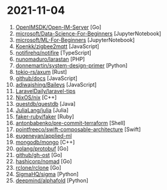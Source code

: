 # 2021-11-04

1. [OpenIMSDK/Open-IM-Server](https://github.com/OpenIMSDK/Open-IM-Server "OpenIM：由前微信技术专家打造的基于 Go 实现的即时通讯（IM）项目，从服务端到客户端SDK开源即时通讯（IM）整体解决方案，可以轻松替代第三方IM云服务，打造具备聊天、社交功能的app。") [Go]
2. [microsoft/Data-Science-For-Beginners](https://github.com/microsoft/Data-Science-For-Beginners "10 Weeks, 20 Lessons, Data Science for All!") [JupyterNotebook]
3. [microsoft/ML-For-Beginners](https://github.com/microsoft/ML-For-Beginners "12 weeks, 26 lessons, 52 quizzes, classic Machine Learning for all") [JupyterNotebook]
4. [Koenkk/zigbee2mqtt](https://github.com/Koenkk/zigbee2mqtt "Zigbee 🐝 to MQTT bridge 🌉, get rid of your proprietary Zigbee bridges 🔨") [JavaScript]
5. [notifirehq/notifire](https://github.com/notifirehq/notifire "🚀 Open-source notification infrastructure for products") [TypeScript]
6. [nunomaduro/larastan](https://github.com/nunomaduro/larastan "⚗️ Adds static analysis to Laravel improving developer productivity and code quality.") [PHP]
7. [donnemartin/system-design-primer](https://github.com/donnemartin/system-design-primer "Learn how to design large-scale systems. Prep for the system design interview. Includes Anki flashcards.") [Python]
8. [tokio-rs/axum](https://github.com/tokio-rs/axum "Ergonomic and modular web framework built with Tokio, Tower, and Hyper") [Rust]
9. [github/docs](https://github.com/github/docs "The open-source repo for docs.github.com") [JavaScript]
10. [adiwajshing/Baileys](https://github.com/adiwajshing/Baileys "Lightweight full-featured typescript/javascript WhatsApp Web API") [JavaScript]
11. [LaravelDaily/laravel-tips](https://github.com/LaravelDaily/laravel-tips "Awesome tips for Laravel") 
12. [NixOS/nix](https://github.com/NixOS/nix "Nix, the purely functional package manager") [C++]
13. [questdb/questdb](https://github.com/questdb/questdb "An open source SQL database designed to process time series data, faster") [Java]
14. [JuliaLang/julia](https://github.com/JuliaLang/julia "The Julia Programming Language") [Julia]
15. [faker-ruby/faker](https://github.com/faker-ruby/faker "A library for generating fake data such as names, addresses, and phone numbers.") [Ruby]
16. [antonbabenko/pre-commit-terraform](https://github.com/antonbabenko/pre-commit-terraform "pre-commit git hooks to take care of Terraform configurations") [Shell]
17. [pointfreeco/swift-composable-architecture](https://github.com/pointfreeco/swift-composable-architecture "A library for building applications in a consistent and understandable way, with composition, testing, and ergonomics in mind.") [Swift]
18. [eugeneyan/applied-ml](https://github.com/eugeneyan/applied-ml "📚 Papers & tech blogs by companies sharing their work on data science & machine learning in production.") 
19. [mongodb/mongo](https://github.com/mongodb/mongo "The MongoDB Database") [C++]
20. [golang/protobuf](https://github.com/golang/protobuf "Go support for Google's protocol buffers") [Go]
21. [github/gh-ost](https://github.com/github/gh-ost "GitHub's Online Schema Migrations for MySQL") [Go]
22. [hashicorp/nomad](https://github.com/hashicorp/nomad "Nomad is an easy-to-use, flexible, and performant workload orchestrator that can deploy a mix of microservice, batch, containerized, and non-containerized applications. Nomad is easy to operate and scale and has native Consul and Vault integrations.") [Go]
23. [rclone/rclone](https://github.com/rclone/rclone "rsync for cloud storage - Google Drive, S3, Dropbox, Backblaze B2, One Drive, Swift, Hubic, Wasabi, Google Cloud Storage, Yandex Files") [Go]
24. [SigmaHQ/sigma](https://github.com/SigmaHQ/sigma "Generic Signature Format for SIEM Systems") [Python]
25. [deepmind/alphafold](https://github.com/deepmind/alphafold "Open source code for AlphaFold.") [Python]
